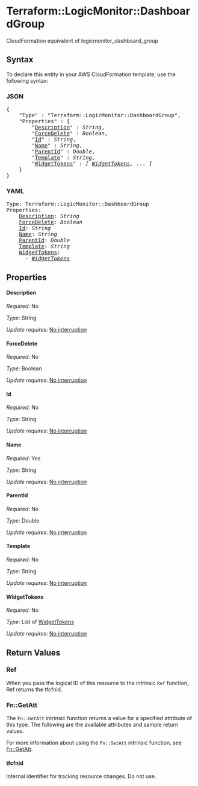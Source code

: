 # Terraform::LogicMonitor::DashboardGroup

CloudFormation equivalent of logicmonitor_dashboard_group

## Syntax

To declare this entity in your AWS CloudFormation template, use the following syntax:

### JSON

<pre>
{
    "Type" : "Terraform::LogicMonitor::DashboardGroup",
    "Properties" : {
        "<a href="#description" title="Description">Description</a>" : <i>String</i>,
        "<a href="#forcedelete" title="ForceDelete">ForceDelete</a>" : <i>Boolean</i>,
        "<a href="#id" title="Id">Id</a>" : <i>String</i>,
        "<a href="#name" title="Name">Name</a>" : <i>String</i>,
        "<a href="#parentid" title="ParentId">ParentId</a>" : <i>Double</i>,
        "<a href="#template" title="Template">Template</a>" : <i>String</i>,
        "<a href="#widgettokens" title="WidgetTokens">WidgetTokens</a>" : <i>[ <a href="widgettokens.md">WidgetTokens</a>, ... ]</i>
    }
}
</pre>

### YAML

<pre>
Type: Terraform::LogicMonitor::DashboardGroup
Properties:
    <a href="#description" title="Description">Description</a>: <i>String</i>
    <a href="#forcedelete" title="ForceDelete">ForceDelete</a>: <i>Boolean</i>
    <a href="#id" title="Id">Id</a>: <i>String</i>
    <a href="#name" title="Name">Name</a>: <i>String</i>
    <a href="#parentid" title="ParentId">ParentId</a>: <i>Double</i>
    <a href="#template" title="Template">Template</a>: <i>String</i>
    <a href="#widgettokens" title="WidgetTokens">WidgetTokens</a>: <i>
      - <a href="widgettokens.md">WidgetTokens</a></i>
</pre>

## Properties

#### Description

_Required_: No

_Type_: String

_Update requires_: [No interruption](https://docs.aws.amazon.com/AWSCloudFormation/latest/UserGuide/using-cfn-updating-stacks-update-behaviors.html#update-no-interrupt)

#### ForceDelete

_Required_: No

_Type_: Boolean

_Update requires_: [No interruption](https://docs.aws.amazon.com/AWSCloudFormation/latest/UserGuide/using-cfn-updating-stacks-update-behaviors.html#update-no-interrupt)

#### Id

_Required_: No

_Type_: String

_Update requires_: [No interruption](https://docs.aws.amazon.com/AWSCloudFormation/latest/UserGuide/using-cfn-updating-stacks-update-behaviors.html#update-no-interrupt)

#### Name

_Required_: Yes

_Type_: String

_Update requires_: [No interruption](https://docs.aws.amazon.com/AWSCloudFormation/latest/UserGuide/using-cfn-updating-stacks-update-behaviors.html#update-no-interrupt)

#### ParentId

_Required_: No

_Type_: Double

_Update requires_: [No interruption](https://docs.aws.amazon.com/AWSCloudFormation/latest/UserGuide/using-cfn-updating-stacks-update-behaviors.html#update-no-interrupt)

#### Template

_Required_: No

_Type_: String

_Update requires_: [No interruption](https://docs.aws.amazon.com/AWSCloudFormation/latest/UserGuide/using-cfn-updating-stacks-update-behaviors.html#update-no-interrupt)

#### WidgetTokens

_Required_: No

_Type_: List of <a href="widgettokens.md">WidgetTokens</a>

_Update requires_: [No interruption](https://docs.aws.amazon.com/AWSCloudFormation/latest/UserGuide/using-cfn-updating-stacks-update-behaviors.html#update-no-interrupt)

## Return Values

### Ref

When you pass the logical ID of this resource to the intrinsic `Ref` function, Ref returns the tfcfnid.

### Fn::GetAtt

The `Fn::GetAtt` intrinsic function returns a value for a specified attribute of this type. The following are the available attributes and sample return values.

For more information about using the `Fn::GetAtt` intrinsic function, see [Fn::GetAtt](https://docs.aws.amazon.com/AWSCloudFormation/latest/UserGuide/intrinsic-function-reference-getatt.html).

#### tfcfnid

Internal identifier for tracking resource changes. Do not use.

